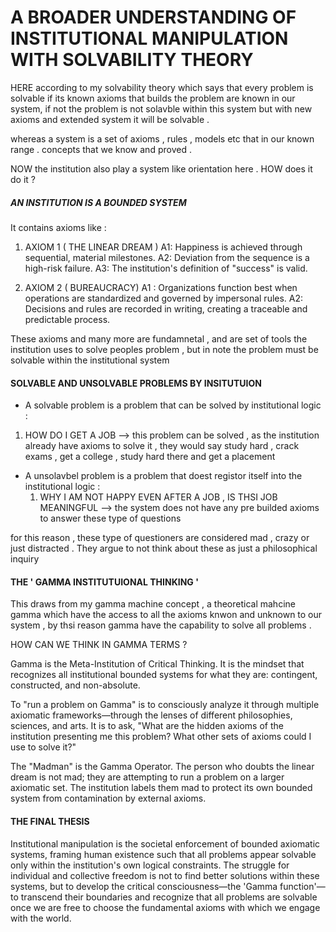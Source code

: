 # A BROADER UNDERSTANDING OF INSTITUTIONAL MANIPULATION WITH SOLVABILITY THEORY 


HERE  according to my solvability theory which says that every problem is solvable if its known axioms that builds the problem are 
known in our system, if not the problem is not solavble within this system but with new axioms and extended system it will be solvable .

whereas a system is a set of axioms , rules , models etc that in our known range . concepts that we know and proved . 

NOW the institution also play a system like orientation here . HOW does it do it ?

##### AN INSTITUTION IS A BOUNDED SYSTEM 

It contains axioms like :
 1) AXIOM 1 ( THE LINEAR DREAM )
    A1: Happiness is achieved through sequential, material milestones. A2: Deviation from the sequence is a high-risk failure.
     A3: The institution's definition of "success" is valid.
 
 2) AXIOM 2 ( BUREAUCRACY)
    A1 : Organizations function best when operations are standardized and governed by impersonal rules. A2: Decisions and rules are recorded in writing, creating a traceable and predictable process.

These axioms and many more are fundamnetal , and are set of tools the institution uses to solve peoples problem , but in note the problem must be solvable within the 
institutional system 


#### SOLVABLE AND UNSOLVABLE PROBLEMS BY INSITUTUION 

-  A solvable problem is a problem that can be solved by institutional logic :
  1) HOW DO I GET A JOB --> this problem can be solved , as the institution already have axioms to solve it , they would say study hard , crack exams , get a college , study hard there and get a placement
   
- A unsolavbel problem is a problem that doest registor itself into the institutional logic :
  1) WHY I AM NOT HAPPY EVEN AFTER A JOB , IS THSI JOB MEANINGFUL -->  the system does not have any pre builded axioms to answer these type of questions
 
for this reason , these type of questioners are considered mad , crazy or just distracted . They argue to not think about these as just a philosophical inquiry


#### THE ' GAMMA INSTITUTUIONAL THINKING '

This draws from my gamma machine concept , a theoretical mahcine gamma which have the access to all the axioms knwon and unknown to our system , by thsi reason 
gamma have the capability to solve all problems .

HOW CAN WE THINK IN GAMMA TERMS ?

Gamma is the Meta-Institution of Critical Thinking. It is the mindset that recognizes all institutional bounded systems for what they are: contingent, constructed, and non-absolute.

To "run a problem on Gamma" is to consciously analyze it through multiple axiomatic frameworks—through the lenses of different philosophies, sciences, and arts. It is to ask, "What are the hidden axioms of the institution presenting me this problem? What other sets of axioms could I use to solve it?"

The "Madman" is the Gamma Operator. The person who doubts the linear dream is not mad; they are attempting to run a problem on a larger axiomatic set. The institution labels them mad to protect its own bounded system from contamination by external axioms.


#### THE FINAL THESIS 

Institutional manipulation is the societal enforcement of bounded axiomatic systems, framing human existence such that all problems appear solvable only within the institution's own logical constraints. The struggle for individual and collective freedom is not to find better solutions within these systems, but to develop the critical consciousness—the 'Gamma function'—to transcend their boundaries and recognize that all problems are solvable once we are free to choose the fundamental axioms with which we engage with the world.

